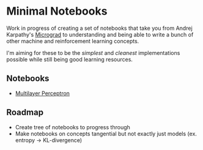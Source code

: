 # Minimal Notebooks

Work in progress of creating a set of notebooks that take you from Andrej Karpathy's [Micrograd](https://www.youtube.com/watch?v=VMj-3S1tku0) to understanding and being able to write a bunch of other machine and reinforcement learning concepts.

I'm aiming for these to be the *simplest* and *cleanest* implementations possible while still being good learning resources.

## Notebooks

- [Multilayer Perceptron](notebooks/minimal_mlp.ipynb)

## Roadmap

- Create tree of notebooks to progress through
- Make notebooks on concepts tangential but not exactly just models (ex. entropy -> KL-divergence)
